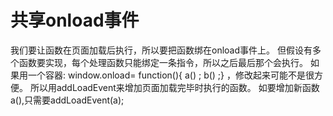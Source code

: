  共享onload事件
 =============
 我们要让函数在页面加载后执行，所以要把函数绑在onload事件上。
 但假设有多个函数要实现，每个处理函数只能绑定一条指令，所以之后最后那个会执行。
 如果用一个容器:  window.onload= function(){ a() ; b() ;} ，修改起来可能不是很方便。
 所以用addLoadEvent来增加页面加载完毕时执行的函数。
 如要增加新函数a(),只需要addLoadEvent(a);
